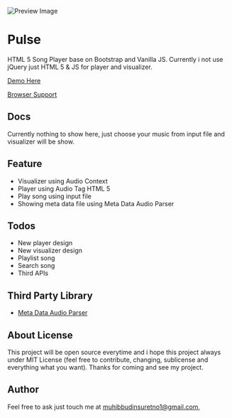 ![Preview Image](https://github.com/muhibbudins/Pulse/blob/master/preview.png)

# Pulse
HTML 5 Song Player base on Bootstrap and Vanilla JS. Currently i not use jQuery just HTML 5 & JS for player and visualizer.

[Demo Here](https://muhibbudins.github.io/Pulse/)

[Browser Support](http://caniuse.com/#feat=audio-api)

## Docs
Currently nothing to show here, just choose your music from input file and visualizer will be show.

## Feature
- Visualizer using Audio Context
- Player using Audio Tag HTML 5
- Play song using input file
- Showing meta data file using Meta Data Audio Parser

## Todos
- New player design
- New visualizer design
- Playlist song
- Search song
- Third APIs

## Third Party Library
- [Meta Data Audio Parser](https://github.com/nazar-pc/metadata-audio-parser)

## About License
This project will be open source everytime and i hope this project always under MIT License (feel free to contribute, changing, sublicense and everything what you want). Thanks for coming and see my project.

## Author
Feel free to ask just touch me at [muhibbudinsuretno1@gmail.com](mailto:muhibbudinsuretno1@gmail.com),

